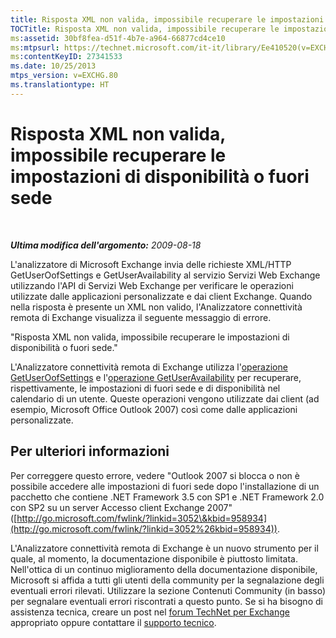```yaml
---
title: Risposta XML non valida, impossibile recuperare le impostazioni di disponibilità o fuori sede
TOCTitle: Risposta XML non valida, impossibile recuperare le impostazioni di disponibilità o fuori sede
ms:assetid: 30bf8fea-d51f-4b7e-a964-66877cd4ce10
ms:mtpsurl: https://technet.microsoft.com/it-it/library/Ee410520(v=EXCHG.80)
ms:contentKeyID: 27341533
ms.date: 10/25/2013
mtps_version: v=EXCHG.80
ms.translationtype: HT
---
```


# Risposta XML non valida, impossibile recuperare le impostazioni di disponibilità o fuori sede

 

***Ultima modifica dell'argomento:** 2009-08-18*

L'analizzatore di Microsoft Exchange invia delle richieste XML/HTTP GetUserOofSettings e GetUserAvailability al servizio Servizi Web Exchange utilizzando l'API di Servizi Web Exchange per verificare le operazioni utilizzate dalle applicazioni personalizzate e dai client Exchange. Quando nella risposta è presente un XML non valido, l'Analizzatore connettività remota di Exchange visualizza il seguente messaggio di errore.

"Risposta XML non valida, impossibile recuperare le impostazioni di disponibilità o fuori sede."

L'Analizzatore connettività remota di Exchange utilizza l'[operazione GetUserOofSettings](http://go.microsoft.com/fwlink/?linkid=85951) e l'[operazione GetUserAvailability](http://go.microsoft.com/fwlink/?linkid=85950) per recuperare, rispettivamente, le impostazioni di fuori sede e di disponibilità nel calendario di un utente. Queste operazioni vengono utilizzate dai client (ad esempio, Microsoft Office Outlook 2007) così come dalle applicazioni personalizzate.

## Per ulteriori informazioni

Per correggere questo errore, vedere "Outlook 2007 si blocca o non è possibile accedere alle impostazioni di fuori sede dopo l'installazione di un pacchetto che contiene .NET Framework 3.5 con SP1 e .NET Framework 2.0 con SP2 su un server Accesso client Exchange 2007" ([http://go.microsoft.com/fwlink/?linkid=3052\&kbid=958934](http://go.microsoft.com/fwlink/?linkid=3052%26kbid=958934)).

L'Analizzatore connettività remota di Exchange è un nuovo strumento per il quale, al momento, la documentazione disponibile è piuttosto limitata. Nell'ottica di un continuo miglioramento della documentazione disponibile, Microsoft si affida a tutti gli utenti della community per la segnalazione degli eventuali errori rilevati. Utilizzare la sezione Contenuti Community (in basso) per segnalare eventuali errori riscontrati a questo punto. Se si ha bisogno di assistenza tecnica, creare un post nel [forum TechNet per Exchange](http://go.microsoft.com/fwlink/?linkid=73420) appropriato oppure contattare il [supporto tecnico](http://go.microsoft.com/fwlink/?linkid=8158).

